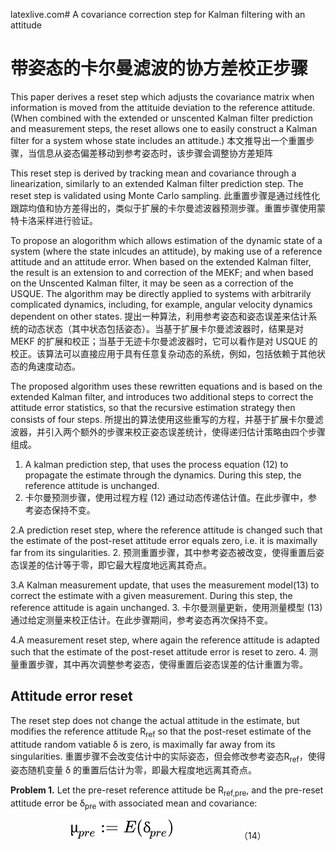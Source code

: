 latexlive.com# A covariance correction step for Kalman filtering with an attitude
# 带姿态的卡尔曼滤波的协方差校正步骤

This paper derives a reset step which adjusts the covariance matrix when information is moved from the attituide deviation to the reference attitude.
(When combined with the extended or unscented Kalman filter prediction and measurement steps, the reset allows one to easily construct a Kalman filter for a system whose state includes an attitude.)
本文推导出一个重置步骤，当信息从姿态偏差移动到参考姿态时，该步骤会调整协方差矩阵

This reset step is derived by tracking mean and covariance through a linearization, similarly to an extended Kalman filter prediction step. The reset step is validated using Monte Carlo sampling.
此重置步骤是通过线性化跟踪均值和协方差得出的，类似于扩展的卡尔曼滤波器预测步骤。重置步骤使用蒙特卡洛采样进行验证。

To propose an alogorithm which allows estimation of the dynamic state of a system (where the state inlcudes an attitude), by making use of a reference attitude and an attitude error. When based on the extended Kalman filter, the result is an extension to and correction of the MEKF; and when based on the Unscented Kalman filter, it may be seen as a correction of the USQUE. The algorithm may be directly applied to systems with arbitrarily complicated dynamics, including, for example, angular velocity dynamics dependent on other states.
提出一种算法，利用参考姿态和姿态误差来估计系统的动态状态（其中状态包括姿态）。当基于扩展卡尔曼滤波器时，结果是对 MEKF 的扩展和校正；当基于无迹卡尔曼滤波器时，它可以看作是对 USQUE 的校正。该算法可以直接应用于具有任意复杂动态的系统，例如，包括依赖于其他状态的角速度动态。

The proposed algorithm uses these rewritten equations and is based on the extended Kalman filter, and introduces two additional steps to correct the attitude error statistics, so that the recursive estimation strategy then consists of four steps.
所提出的算法使用这些重写的方程，并基于扩展卡尔曼滤波器，并引入两个额外的步骤来校正姿态误差统计，使得递归估计策略由四个步骤组成。
1. A kalman prediction step, that uses the process equation (12) to propagate the estimate through the dynamics. During this step, the reference attitude is unchanged. 
1. 卡尔曼预测步骤，使用过程方程 (12) 通过动态传递估计值。在此步骤中，参考姿态保持不变。

2.A prediction reset step, where the reference attitude is changed such that the estimate of the post-reset attitude error equals zero, i.e. it is maximally far from its singularities.
2. 预测重置步骤，其中参考姿态被改变，使得重置后姿态误差的估计等于零，即它最大程度地远离其奇点。

3.A Kalman measurement update, that uses the measurement model(13) to correct the estimate with a given measurement. During this step, the reference attitude is again unchanged.
3. 卡尔曼测量更新，使用测量模型 (13) 通过给定测量来校正估计。在此步骤期间，参考姿态再次保持不变。

4.A measurement reset step, where again the reference attitude is adapted such that the estimate of the post-reset attitude error is reset to zero.
4. 测量重置步骤，其中再次调整参考姿态，使得重置后姿态误差的估计重置为零。

## Attitude error reset

The reset step does not change the actual attitude in the estimate, but modifies the reference attitude R<sub>ref</sub> so that the post-reset estimate of the attitude random vatiable δ is zero, is maximally far away from its singularities. 
重置步骤不会改变估计中的实际姿态，但会修改参考姿态R<sub>ref</sub>，使得姿态随机变量 δ 的重置后估计为零，即最大程度地远离其奇点。

**Problem 1.** Let the pre-reset reference attitude be R<sub>ref,pre</sub>, and the pre-reset attitude error be δ<sub>pre</sub> with associated mean and covariance:
<div align="center">
  <img src = "https://raw.githubusercontent.com/Yuan-Mingkang/Notes/bef6eca5a5239e20a2f2b964c859303578fa5e53/images/QianJianTec1731054980514.svg" alt="(14)" /> 
  <span style="margin-left: auto; padding-left: 100px;">（14）</span>
</div>

